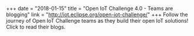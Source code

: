 +++
date = "2018-01-15"
title = "Open IoT Challenge 4.0 - Teams are blogging"
link = "http://iot.eclipse.org/open-iot-challenge/"
+++
Follow the journey of Open IoT Challenge teams as they build their open IoT solutions! Click to read their blogs.